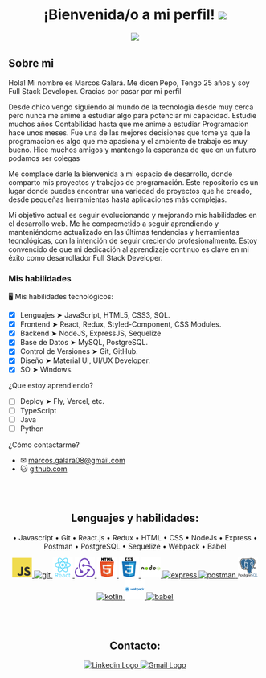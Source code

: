 <h1 align="center">
  ¡Bienvenida/o a mi perfil!
  <img src="https://media.giphy.com/media/hvRJCLFzcasrR4ia7z/giphy.gif" width="28">
</h1>

<p align="center">
  <a href="https://github.com/DenverCoder1/readme-typing-svg">
    <img src="https://readme-typing-svg.herokuapp.com?center=true&vCenter=true&lines=Marcos+Galará;Full-Stack-Web-Developer;&font=Fira%20Code&center=true&width=440&height=45&size=22"">
  </a>
</p>

<h2> Sobre mi </h2>
Hola! Mi nombre es Marcos Galará. Me dicen Pepo, Tengo 25 años y soy Full Stack Developer. 
Gracias por pasar por mi perfil

Desde chico vengo siguiendo al mundo de la tecnologia desde muy cerca pero nunca me anime a estudiar algo para potenciar mi capacidad. Estudie muchos años Contabilidad hasta que me anime a estudiar Programacion hace unos meses. Fue una de las mejores decisiones que tome ya que la programacion es algo que me apasiona y el ambiente de trabajo es muy bueno. Hice muchos amigos y mantengo la esperanza de que en un futuro podamos ser colegas

Me complace darle la bienvenida a mi espacio de desarrollo, donde comparto mis proyectos y trabajos de programación. Este repositorio es un lugar donde puedes encontrar una variedad de proyectos que he creado, desde pequeñas herramientas hasta aplicaciones más complejas.

Mi objetivo actual es seguir evolucionando y mejorando mis habilidades en el desarrollo web. Me he comprometido a seguir aprendiendo y manteniéndome actualizado en las últimas tendencias y herramientas tecnológicas, con la intención de seguir creciendo profesionalmente.
Estoy convencido de que mi dedicación al aprendizaje continuo es clave en mi éxito como desarrollador Full Stack Developer.

<h3>Mis habilidades</h3>

🖥 Mis habilidades tecnológicos:
- [x] Lenguajes ➤ JavaScript, HTML5, CSS3, SQL.
- [x] Frontend ➤ React, Redux, Styled-Component, CSS Modules.
- [x] Backend ➤ NodeJS, ExpressJS, Sequelize
- [x] Base de Datos ➤ MySQL, PostgreSQL.
- [x] Control de Versiones ➤ Git, GitHub.
- [x] Diseño ➤ Material UI, UI/UX Developer.
- [x] SO ➤ Windows.

¿Que estoy aprendiendo?

- [ ] Deploy ➤ Fly, Vercel, etc.
- [ ] TypeScript
- [ ] Java
- [ ] Python

¿Cómo contactarme?



- ✉ marcos.galara08@gmail.com
- 🐱 [github.com](https://github.com/MarcosGalara)

<br></br>

</p><h2 align="center">Lenguajes y habilidades:</h2><p align="left"> 
 
<div align="center">
• Javascript
• Git
• React.js
• Redux
• HTML
• CSS
• NodeJs 
• Express
• Postman
• PostgreSQL
• Sequelize
• Webpack
• Babel


<div align="center" >

<!-- <a href="https://sass-lang.com" target="_blank"> <img src="https://raw.githubusercontent.com/devicons/devicon/master/icons/sass/sass-original.svg" alt="sass" width="40" height="40" /> </a>   
<a href="https://www.electronjs.org" target="_blank"> <img src="https://raw.githubusercontent.com/devicons/devicon/master/icons/electron/electron-original.svg" alt="electron" width="40" height="40" /> </a> 
<a href="https://firebase.google.com/" target="_blank"><img src="https://www.vectorlogo.zone/logos/firebase/firebase-icon.svg" alt="firebase" width="40" height="40" /> </a> -->

<a href="https://developer.mozilla.org/en-US/docs/Web/JavaScript" target="_blank"> <img src="https://raw.githubusercontent.com/devicons/devicon/master/icons/javascript/javascript-original.svg" alt="javascript" width="40" height="40" /> </a>
<a href="https://git-scm.com/" target="_blank"> <img src="https://www.vectorlogo.zone/logos/git-scm/git-scm-icon.svg" alt="git" width="40" height="40" /> </a>
<a href="https://reactjs.org/" target="_blank"> <img src="https://raw.githubusercontent.com/devicons/devicon/master/icons/react/react-original-wordmark.svg" alt="react" width="40" height="40" /> </a> 
<a href="https://redux.js.org" target="_blank"> <img src="https://raw.githubusercontent.com/devicons/devicon/master/icons/redux/redux-original.svg" alt="redux" width="40" height="40" /> </a>
<a href="https://www.w3.org/html/" target="_blank"> <img src="https://raw.githubusercontent.com/devicons/devicon/master/icons/html5/html5-original-wordmark.svg" alt="html5" width="40" height="40" /> </a>
<a href="https://www.w3schools.com/css/" target="_blank"> <img src="https://raw.githubusercontent.com/devicons/devicon/master/icons/css3/css3-original-wordmark.svg" alt="css3" width="40" height="40" /> </a> 
<a href="https://nodejs.org" target="_blank"> <img src="https://raw.githubusercontent.com/devicons/devicon/master/icons/nodejs/nodejs-original-wordmark.svg" alt="nodejs" width="40" height="40" /> </a>
<a href="https://expressjs.com" target="_blank"><img src="https://www.nextontop.com/assets/img/services/web/expressjs.svg" background-color="#ffffff" alt="express" width="50" height="50" /> </a>
<a href="https://postman.com" target="_blank"> <img src="https://www.vectorlogo.zone/logos/getpostman/getpostman-icon.svg" alt="postman" width="40" height="40" /> </a>
<a href="https://www.postgresql.org" target="_blank"> <img src="https://raw.githubusercontent.com/devicons/devicon/master/icons/postgresql/postgresql-original-wordmark.svg" alt="postgresql" width="40" height="40" /> </a>
<a href="https://sequelize.org/" target="_blank"> <img src="https://static-00.iconduck.com/assets.00/file-type-sequelize-icon-443x512-ck0z81j3.png" alt="kotlin" width="40" height="40" /> </a> 
 <a href="https://webpack.js.org" target="_blank"> <img src="https://raw.githubusercontent.com/devicons/devicon/d00d0969292a6569d45b06d3f350f463a0107b0d/icons/webpack/webpack-original-wordmark.svg" alt="webpack" width="40" height="40" /> </a>
<a href="https://babeljs.io/" target="_blank"><img src="https://d33wubrfki0l68.cloudfront.net/7a197cfe44548cc1a3f581152af70a3051e11671/78df8/img/babel.svg" background-color="white" alt="babel" width="50" height="50" margin-top="100px" /> </a>
    
<br></br>
    
</p><h2 align="center">Contacto:</h2><p align="left"> 
  
<p align="center">
    <a href="https://www.linkedin.com/in/marcos-galará-88b9b4260/" ><img src="https://cdn.icon-icons.com/icons2/99/PNG/512/linkedin_socialnetwork_17441.png" alt="Linkedin Logo" height="70" >
    <a href="marcos.galara08@gmail.com" ><img src="https://cdn.icon-icons.com/icons2/2631/PNG/512/gmail_new_logo_icon_159149.png" alt="Gmail Logo" height="80" >
</p>

